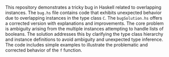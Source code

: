 This repository demonstrates a tricky bug in Haskell related to overlapping instances. The `bug.hs` file contains code that exhibits unexpected behavior due to overlapping instances in the type class `C`.  The `bugSolution.hs` offers a corrected version with explanations and improvements. The core problem is ambiguity arising from the multiple instances attempting to handle lists of booleans. The solution addresses this by clarifying the type class hierarchy and instance definitions to avoid ambiguity and unexpected type inference.  The code includes simple examples to illustrate the problematic and corrected behavior of the `f` function.